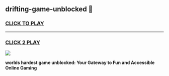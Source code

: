 
## drifting-game-unblocked 👋
<h3>
<a href="https://premium.freeplayer.one?title=drifting-game-unblocked&ref=14F">CLICK TO PLAY</a></h3>
<hr>

<h3>
<a href="https://premium.freeplayer.one?title=drifting-game-unblocked&ref=14F">CLICK 2 PLAY</a>
  
</h3>

<a href="https://premium.freeplayer.one?title=drifting-game-unblocked&ref=12F/"><img src="https://clearcache.store/games.png"></a>


**worlds hardest game unblocked: Your Gateway to Fun and Accessible Online Gaming**
